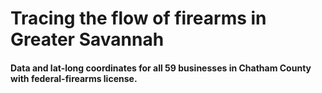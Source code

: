 # Tracing the flow of firearms in Greater Savannah
#### Data and lat-long coordinates for all 59 businesses in Chatham County with federal-firearms license.

